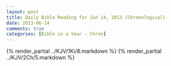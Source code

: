 ```yaml
---
layout: post
title: Daily Bible Reading for Jun 14, 2013 (Chronological)
date: 2013-06-14
comments: true
categories: [Bible in a Year - Chron]
---
```

{% render_partial ../KJV/1Ki/8.markdown %}
{% render_partial ../KJV/2Ch/5.markdown %}
